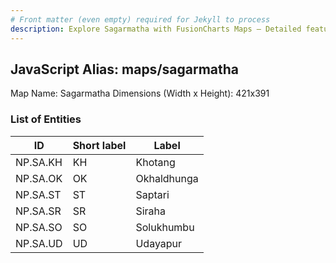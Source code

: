 ```yaml
---
# Front matter (even empty) required for Jekyll to process
description: Explore Sagarmatha with FusionCharts Maps – Detailed features for seamless integration. Try now & enhance your data visualization today! 
---
```


## JavaScript Alias: maps/sagarmatha

Map Name: Sagarmatha
Dimensions (Width x Height): 421x391






### List of Entities

ID | Short label | Label
---|---|---|
NP.SA.KH|KH|Khotang
NP.SA.OK|OK|Okhaldhunga
NP.SA.ST|ST|Saptari
NP.SA.SR|SR|Siraha
NP.SA.SO|SO|Solukhumbu
NP.SA.UD|UD|Udayapur